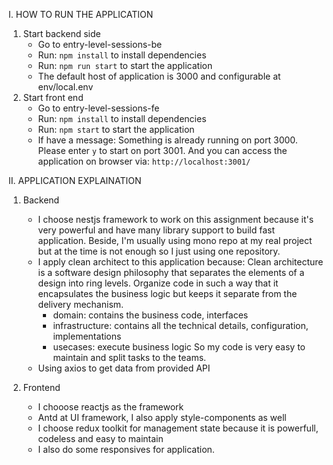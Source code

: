 I. HOW TO RUN THE APPLICATION

1. Start backend side
    - Go to entry-level-sessions-be
    - Run: `npm install` to install dependencies
    - Run: `npm run start` to start the application
    - The default host of application is 3000 and configurable at env/local.env
2. Start front end
    - Go to entry-level-sessions-fe
    - Run: `npm install` to install dependencies
    - Run: `npm start` to start the application
    - If have a message: Something is already running on port 3000. Please enter `y` to start on port 3001. And you can access the application on browser via: `http://localhost:3001/`

II. APPLICATION EXPLAINATION

1. Backend
    - I choose nestjs framework to work on this assignment because it's very powerful and have many library support to build fast application.
    Beside, I'm usually using mono repo at my real project but at the time is not enough so I just using one repository.
    - I apply clean architect to this application because: Clean architecture is a software design philosophy that separates the elements of a design into ring levels. Organize code in such a way that it encapsulates the business logic but keeps it separate from the delivery mechanism.
        + domain: contains the business code, interfaces
        + infrastructure: contains all the technical details, configuration, implementations
        + usecases: execute business logic
     So my code is very easy to maintain and split tasks to the teams.
    - Using axios to get data from provided API

2. Frontend
    - I chooose reactjs as the framework
    - Antd at UI framework, I also apply style-components as well
    - I choose redux toolkit for management state because it is powerfull, codeless and easy to maintain
    - I also do some responsives for application.
